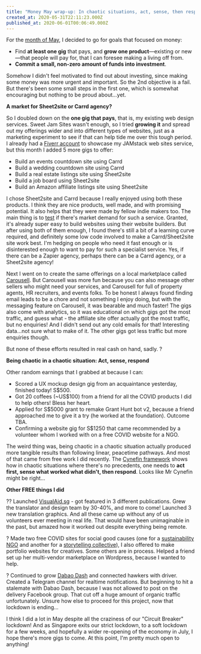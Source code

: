 ```yaml
---
title: "Money May wrap-up: In chaotic situations, act, sense, then respond"
created_at: 2020-05-31T22:11:23.000Z
published_at: 2020-06-01T00:06:49.000Z
---
```

For the [month of May](https://cowriters.app/words/money-may-399205ead7fe0c70a8), I decided to go for goals that focused on money:

  

*   Find **at least one gig** that pays, and **grow one product**—existing or new—that people will pay for, that I can foresee making a living off from.
*   **Commit a small, non-zero amount of funds into investment**.

  

Somehow I didn't feel motivated to find out about investing, since making some money was more urgent and important. So the 2nd objective is a fail. But there's been some small steps in the first one, which is somewhat encouraging but nothing to be proud about...yet.

  

**A market for Sheet2site or Carrd agency?**

So I doubled down on the **one gig that pays**, that is, my existing web design services. Sweet Jam Sites wasn't enough, so I tried **growing it** and spread out my offerings wider and into different types of websites, just as a marketing experiment to see if that can help tide me over this tough period. I already had a [Fiverr account](https://www.fiverr.com/sweetjamsites?up_rollout=true ) to showcase my JAMstack web sites service, but this month I added 5 more gigs to offer:

  

*   Build an events countdown site using Carrd
*   Build a wedding countdown site using Carrd
*   Build a real estate listings site using Sheet2site
*   Build a job board using Sheet2site
*   Build an Amazon affiliate listings site using Sheet2site

  

I chose Sheet2site and Carrd because I really enjoyed using both these products. I think they are nice products, well made, and with promising potential. It also helps that they were made by fellow indie makers too. The main thing is to [test](https://cowriters.app/words/test-your-productized-service-ideas-by-starting-a-fiverr-gig-408095eca7a4770766) if there's market demand for such a service. Granted, it's already super easy to build websites using their website builders. But after using both of them enough, I found there's still a bit of a learning curve required, and definitely some low code involved to make a Carrd/Sheet2site site work best. I'm hedging on people who need it fast enough or is disinterested enough to want to pay for such a specialist service. Yes, if there can be a Zapier agency, perhaps there can be a Carrd agency, or a Sheet2site agency! 

  

Next I went on to create the same offerings on a local marketplace called [Carousell](https://sg.carousell.com/sweetjamsites/). But Carousell was more fun because you can also message other sellers who might need your services, and Carousell for full of property agents, HR recruiters, and events folks. To be honest I always found finding email leads to be a chore and not something I enjoy doing, but with the messaging feature on Carousell, it was bearable and much faster! The gigs also come with analytics, so it was educational on which gigs got the most traffic, and guess what - the affiliate site offer actually got the most traffic, but no enquiries! And I didn't send out any cold emails for that! Interesting data...not sure what to make of it. The other gigs got less traffic but more enquiries though. 

  

But none of these efforts resulted in real cash on hand, sadly. ?

  

**Being chaotic in a chaotic situation: Act, sense, respond**

Other random earnings that I grabbed at because I can:

*   Scored a UX mockup design gig from an acquaintance yesterday, finished today! S$500.
*   Got 20 coffees (~US$100) from a friend for all the COVID products I did to help others! Bless her heart. 
*   Applied for S$5000 grant to remake Grant Hunt bot v2, because a friend approached me to give it a try (he worked at the foundation). Outcome TBA.
*   Confirming a website gig for S$1250 that came recommended by a volunteer whom I worked with on a free COVID website for a NGO.

  

The weird thing was, being chaotic in a chaotic situation actually produced more tangible results than following linear, peacetime pathways. And most of that came from free work I did recently. The [Cynefin framework](https://en.wikipedia.org/wiki/Cynefin_framework) shows how in chaotic situations where there's no precedents, one needs to **act first, sense what worked what didn't, then respond**. Looks like Mr Cynefin might be right...

  

**Other FREE things I did**

?‍? Launched [VisualAid.sg](https://cowriters.app/words/visualaid-sg-399995eb02b1a7f818) - got featured in 3 different publications. Grew the translator and design team by 30-40%, and more to come! Launched 3 new translation graphics. And all these came up without any of us volunteers ever meeting in real life. That would have been unimaginable in the past, but amazed how it worked out despite everything being remote.

  

? Made two free COVID sites for social good causes (one for a [sustainability NGO](https://covidsgsurvey.netlify.app/) and another for a [storytelling collective](https://wtscommunitysg.netlify.app/)), I also offered to make portfolio websites for creatives. Some others are in process. Helped a friend set up her multi-vendor marketplace on Wordpress, because I wanted to help.

  

? Continued to grow [Dabao Dash](https://sheet2site.com/s/dabaodash) and connected hawkers with driver. Created a Telegram channel for realtime notifications. But beginning to hit a stalemate with Dabao Dash, because I was not allowed to post on the delivery Facebook group. That cut off a huge amount of organic traffic unfortunately. Unsure how else to proceed for this project, now that lockdown is ending...

  

I think I did a lot in May despite all the craziness of our "Circuit Breaker" lockdown! And as Singapore exits our strict lockdown, to a soft lockdown for a few weeks, and hopefully a wider re-opening of the economy in July, I hope there's more gigs to come. At this point, I'm pretty much open to anything!
